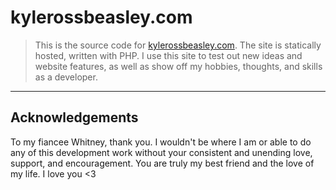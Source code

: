 # kylerossbeasley.com

> This is the source code for [kylerossbeasley.com](https://www.kylerossbeasley.com). The site is statically hosted, written with PHP. I use this site to test out new ideas and website features, as well as show off my hobbies, thoughts, and skills as a developer. 

---

## Acknowledgements 

To my fiancee Whitney, thank you. I wouldn't be where I am or able to do any of this development work without your consistent and unending love, support, and encouragement. You are truly my best friend and the love of my life. I love you <3

